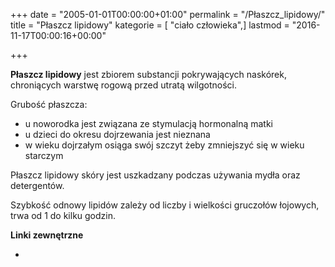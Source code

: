 +++
date = "2005-01-01T00:00:00+01:00"
permalink = "/Płaszcz_lipidowy/"
title = "Płaszcz lipidowy"
kategorie = [ "ciało człowieka",]
lastmod = "2016-11-17T00:00:16+00:00"

+++

**Płaszcz lipidowy** jest zbiorem substancji pokrywających naskórek, chroniących warstwę rogową przed utratą wilgotności.

Grubość płaszcza:

-   u noworodka jest związana ze stymulacją hormonalną matki
-   u dzieci do okresu dojrzewania jest nieznana
-   w wieku dojrzałym osiąga swój szczyt żeby zmniejszyć się w wieku starczym

Płaszcz lipidowy skóry jest uszkadzany podczas używania mydła oraz detergentów.

Szybkość odnowy lipidów zależy od liczby i wielkości gruczołów łojowych, trwa od 1 do kilku godzin.

**Linki zewnętrzne**

-
